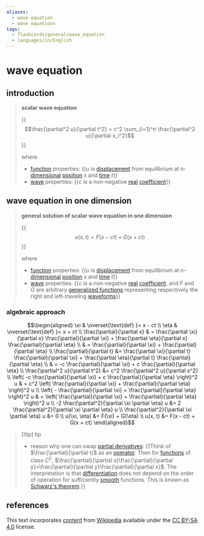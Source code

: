 ```yaml
---
aliases:
  - wave equation
  - wave equations
tags:
  - flashcards/general/wave_equation
  - languages/in/English
---
```


# wave equation

## introduction

> __scalar wave equation__
>
> {{$$\frac{\partial^2 u}{\partial t^2} = c^2 \sum_{i=1}^n \frac{\partial^2 u}{\partial x_i^2}$$}}
>
> where
> - [function](function%20(mathematics).md) properties: {{$u$ is [displacement](displacement%20(geometry).md) from equilibrium at $n$-[dimensional](dimension.md) [position](position%20(geometry).md) $x$ and [time](time.md) $t$}}
> - [wave](wave.md) properties: {{$c$ is a non-negative [real](real%20number.md) [coefficient](coefficient.md)}}

## wave equation in one dimension

> __general solution of scalar wave equation in one dimension__
>
> {{$$u(x, t) = F(x - ct) + G(x + ct)$$}}
>
> where
> - [function](function%20(mathematics).md) properties: {{$u$ is [displacement](displacement%20(geometry).md) from equilibrium at $n$-[dimensional](dimension.md) [position](position%20(geometry).md) $x$ and [time](time.md) $t$}}
> - [wave](wave.md) properties: {{$c$ is a non-negative [real](real%20number.md) [coefficient](coefficient.md), and $F$ and $G$ are arbitrary [generalized functions](generalized%20function.md) representing respectively the right and left-traveling [waveforms](waveform.md)}}

### algebraic approach

$$\begin{aligned}
\xi & \overset{\text{def} }= x - ct \\
\eta & \overset{\text{def} }= x + ct \\
\frac{\partial}{\partial x} & = \frac{\partial \xi}{\partial x} \frac{\partial}{\partial \xi} + \frac{\partial \eta}{\partial x} \frac{\partial}{\partial \eta} \\
& = \frac{\partial}{\partial \xi} + \frac{\partial}{\partial \eta} \\
\frac{\partial}{\partial t} &= \frac{\partial \xi}{\partial t} \frac{\partial}{\partial \xi} + \frac{\partial \eta}{\partial t} \frac{\partial}{\partial \eta} \\
& = -c \frac{\partial}{\partial \xi} + c \frac{\partial}{\partial \eta} \\
\frac{\partial^2 u}{\partial t^2} &= c^2 \frac{\partial^2 u}{\partial x^2} \\
\left( -c \frac{\partial}{\partial \xi} + c \frac{\partial}{\partial \eta} \right)^2 u & = c^2 \left( \frac{\partial}{\partial \xi} + \frac{\partial}{\partial \eta} \right)^2 u \\
\left( - \frac{\partial}{\partial \xi} + \frac{\partial}{\partial \eta} \right)^2 u & = \left( \frac{\partial}{\partial \xi} + \frac{\partial}{\partial \eta} \right)^2 u \\
-2 \frac{\partial^2}{\partial \xi \partial \eta} u &= 2 \frac{\partial^2}{\partial \xi \partial \eta} u \\
\frac{\partial^2}{\partial \xi \partial \eta} u &= 0 \\
u(\xi, \eta) &= F(\xi) + G(\eta) \\
u(x, t) &= F(x - ct) + G(x + ct)
\end{aligned}$$

> [!tip] tip
>
> - reason why one can swap [partial derivatives](partial%20derivative.md): {{Think of $\frac{\partial}{\partial t}$ as an [operator](operator%20(mathematics).md). Then for [functions](function%20(mathematics).md) of class $C^2$, $\frac{\partial}{\partial x}\frac{\partial}{\partial y}=\frac{\partial}{\partial y}\frac{\partial}{\partial x}$. The interpretation is that [differentiation](derivative.md) does not depend on the order of operation for sufficiently [smooth](smoothness.md) functions. This is known as [Schwarz's theorem](symmetry%20of%20second%20derivatives.md#Schwarz's%20theorem).}}

## references

This text incorporates [content](https://en.wikipedia.org/wiki/wave_equation) from [Wikipedia](Wikipedia.md) available under the [CC BY-SA 4.0](https://creativecommons.org/licenses/by-sa/4.0/) license.
